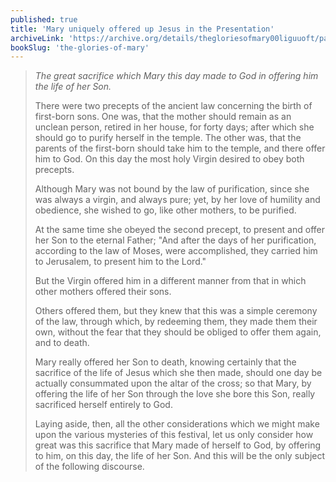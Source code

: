 ```yaml
---
published: true
title: 'Mary uniquely offered up Jesus in the Presentation'
archiveLink: 'https://archive.org/details/thegloriesofmary00liguuoft/page/457?view=theater'
bookSlug: 'the-glories-of-mary'
---
```


> *The great sacrifice which Mary this day made to God in offering him the life of her Son.*
>
> There were two precepts of the ancient law concerning the birth of first-born sons. One was, that the mother should remain as an unclean person, retired in her house, for forty days; after which she should go to purify herself in the temple. The other was, that the parents of the first-born should take him to the temple, and there offer him to God. On this day the most holy Virgin desired to obey both precepts.
>
> Although Mary was not bound by the law of purification, since she was always a virgin, and always pure; yet, by her love of humility and obedience, she wished to go, like other mothers, to be purified.
>
> At the same time she obeyed the second precept, to present and offer her Son to the eternal Father; "And after the days of her purification, according to the law of Moses, were accomplished, they carried him to Jerusalem, to present him to the Lord."
>
> But the Virgin offered him in a different manner from that in which other mothers offered their sons.
>
> Others offered them, but they knew that this was a simple ceremony of the law, through which, by redeeming them, they made them their own, without the fear that they should be obliged to offer them again, and to death.
>
> Mary really offered her Son to death, knowing certainly that the sacrifice of the life of Jesus which she then made, should one day be actually consummated upon the altar of the cross; so that Mary, by offering the life of her Son through the love she bore this Son, really sacrificed herself entirely to God.
>
> Laying aside, then, all the other considerations which we might make upon the various mysteries of this festival, let us only consider how great was this sacrifice that Mary made of herself to God, by offering to him, on this day, the life of her Son. And this will be the only subject of the following discourse.
